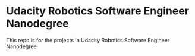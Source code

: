 # Udacity Robotics Software Engineer Nanodegree
This repo is for the projects in Udacity Robotics Software Engineer Nanodegree
